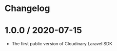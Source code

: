 # Changelog

1.0.0 / 2020-07-15
===================

* The first public version of Cloudinary Laravel SDK